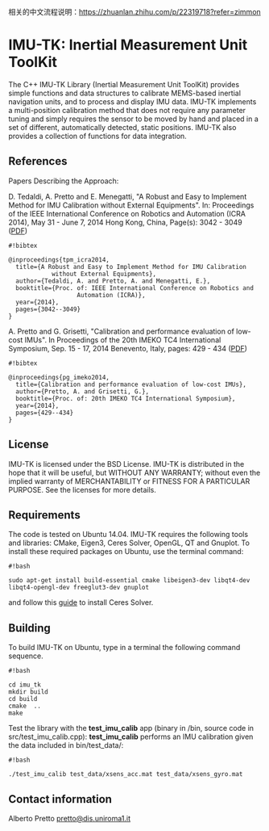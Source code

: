相关的中文流程说明：https://zhuanlan.zhihu.com/p/22319718?refer=zimmon
# IMU-TK: Inertial Measurement Unit ToolKit #

The C++ IMU-TK Library (Inertial Measurement Unit ToolKit) provides simple functions and data structures to calibrate MEMS-based inertial navigation units, and to process and display IMU data. 
IMU-TK implements a multi-position calibration method that does not require any parameter tuning and simply requires the sensor to be moved by hand and placed in a set of different, automatically detected, static positions. IMU-TK also provides a collection of functions for data integration.

## References ##

Papers Describing the Approach:

D. Tedaldi, A. Pretto and E. Menegatti, "A Robust and Easy to Implement Method for IMU Calibration without External Equipments". In: Proceedings of the IEEE International Conference on Robotics and Automation (ICRA 2014), May 31 - June 7, 2014 Hong Kong, China, Page(s): 3042 - 3049 ([PDF](http://www.dis.uniroma1.it/~pretto/papers/tpm_icra2014.pdf))


```
#!bibtex

@inproceedings{tpm_icra2014,
  title={A Robust and Easy to Implement Method for IMU Calibration 
            without External Equipments},
  author={Tedaldi, A. and Pretto, A. and Menegatti, E.},
  booktitle={Proc. of: IEEE International Conference on Robotics and
                   Automation (ICRA)},
  year={2014},
  pages={3042--3049}
}
```



A. Pretto and G. Grisetti, "Calibration and performance evaluation of low-cost IMUs". In Proceedings of the 20th IMEKO TC4 International Symposium, Sep. 15 - 17, 2014 Benevento, Italy, pages: 429 - 434 ([PDF](http://www.dis.uniroma1.it/~pretto/papers/pg_imeko2014.pdf))


```
#!bibtex

@inproceedings{pg_imeko2014,
  title={Calibration and performance evaluation of low-cost IMUs},
  author={Pretto, A. and Grisetti, G.},
  booktitle={Proc. of: 20th IMEKO TC4 International Symposium},
  year={2014},
  pages={429--434}
}
```

## License ##

IMU-TK is licensed under the BSD License.
IMU-TK is distributed in the hope that it will be useful, but WITHOUT ANY WARRANTY; without even the implied warranty of MERCHANTABILITY or FITNESS FOR A PARTICULAR PURPOSE. See the licenses for more details.

## Requirements ##

The code is tested on Ubuntu 14.04. IMU-TK requires the following tools and libraries: CMake, Eigen3, Ceres Solver, OpenGL, QT and Gnuplot. To install these required packages on Ubuntu, use the terminal command:


```
#!bash

sudo apt-get install build-essential cmake libeigen3-dev libqt4-dev libqt4-opengl-dev freeglut3-dev gnuplot
```
and follow this [guide](http://ceres-solver.org/building.html) to install Ceres Solver.

## Building ##

To build IMU-TK on Ubuntu, type in a terminal the following command sequence.

```
#!bash

cd imu_tk
mkdir build
cd build
cmake  ..
make

```
Test the library with the **test_imu_calib** app (binary in /bin, source code in src/test_imu_calib.cpp): **test_imu_calib** performs an IMU calibration given the data included in bin/test_data/:

```
#!bash

./test_imu_calib test_data/xsens_acc.mat test_data/xsens_gyro.mat

```

## Contact information ##

Alberto Pretto [pretto@dis.uniroma1.it](mailto:pretto@dis.uniroma1.it)
